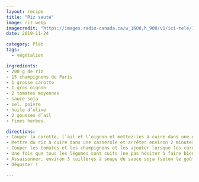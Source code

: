 ```yaml
---
layout: recipe
title: "Riz sauté"
image: riz.webp
imagecredit: "https://images.radio-canada.ca/w_1600,h_900/v1/ici-tele/16x9/riz-frit-poulet-marina-orsini.JPG"
date: 2019-11-24

category: Plat
tags:
  - végétalien

ingredients:
- 200 g de riz
- 15 champignons de Paris
- 1 grosse carotte
- 1 gros oignon
- 2 tomates moyennes
- sauce soja
- sel, poivre
- huile d’olive
- 2 gousses d’ail
- fines herbes

directions:
- Couper la carotte, l’ail et l’oignon et mettez-les à cuire dans une grande poêle avec de l’huile.
- Mettre du riz à cuire dans une casserole et arrêter environ 2 minutes avant la fin de la cuisson.
- Couper les tomates et les champignons et les ajouter lorsque les carottes ont commencé à ramollir.
- Une fois que tous les légumes sont cuits (ne pas hésiter à faire bien griller), ajouter le riz dans la poêle et mélanger pour que ce soit homogène.
- Assaisonner, environ 3 cuillères à soupe de sauce soja (selon le goût), sel (pas forcément besoin si sauce soja), poivre, et fines herbes.
- Déguster !

---
```

